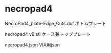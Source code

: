 # necropad4

NecroPad4_plate-Edge_Cuts.dxf
ボトムプレート

necropad4 v9.stl
ケース兼トッププレート

necropad4.json
VIA用json
